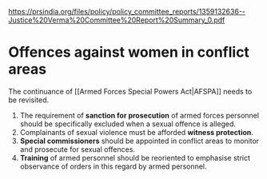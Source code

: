 https://prsindia.org/files/policy/policy_committee_reports/1359132636--Justice%20Verma%20Committee%20Report%20Summary_0.pdf
# Offences against women in conflict areas
The continuance of [[Armed Forces Special Powers Act|AFSPA]] needs to be revisited.
1. The requirement of **sanction for prosecution** of armed forces personnel should be specifically excluded when a sexual offence is alleged.
2. Complainants of sexual violence must be afforded **witness protection**.
3. **Special commissioners** should be appointed in conflict areas to monitor and prosecute for sexual offences.
4. **Training** of armed personnel should be reoriented to emphasise strict observance of orders in this regard by armed personnel.